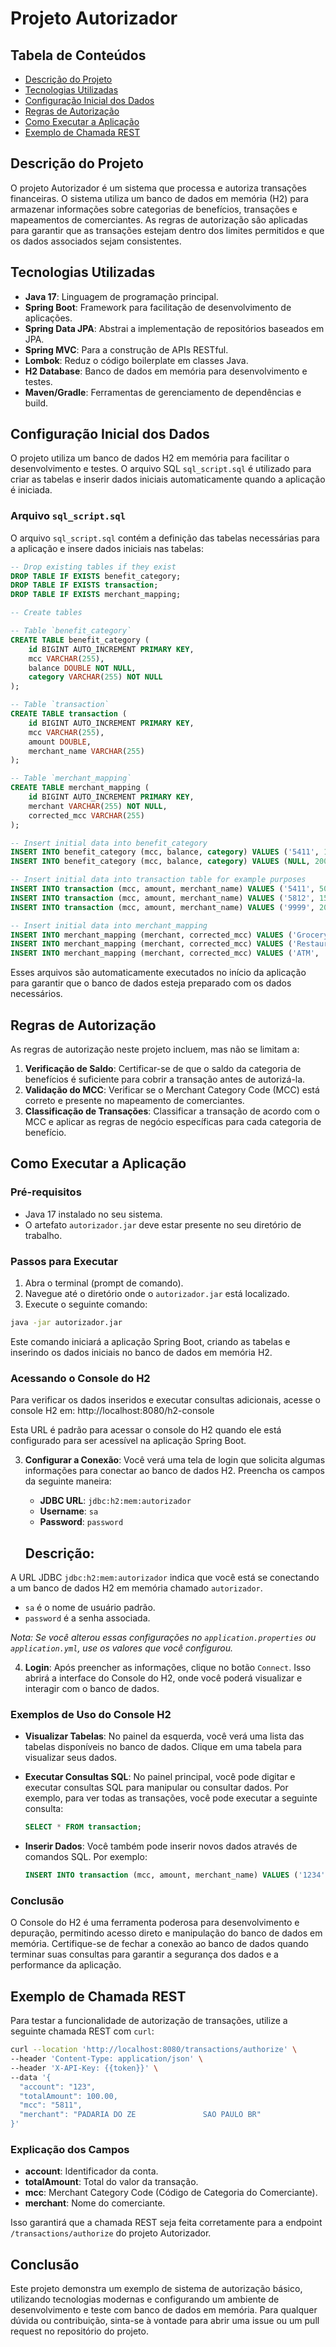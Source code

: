 # Projeto Autorizador

## Tabela de Conteúdos

- [Descrição do Projeto](#descrição-do-projeto)
- [Tecnologias Utilizadas](#tecnologias-utilizadas)
- [Configuração Inicial dos Dados](#configuração-inicial-dos-dados)
- [Regras de Autorização](#regras-de-autorização)
- [Como Executar a Aplicação](#como-executar-a-aplicação)
- [Exemplo de Chamada REST](#exemplo-de-chamada-rest)

## Descrição do Projeto

O projeto Autorizador é um sistema que processa e autoriza transações financeiras. O sistema utiliza um banco de dados em memória (H2) para armazenar informações sobre categorias de benefícios, transações e mapeamentos de comerciantes. As regras de autorização são aplicadas para garantir que as transações estejam dentro dos limites permitidos e que os dados associados sejam consistentes.

## Tecnologias Utilizadas

- **Java 17**: Linguagem de programação principal.
- **Spring Boot**: Framework para facilitação de desenvolvimento de aplicações.
- **Spring Data JPA**: Abstrai a implementação de repositórios baseados em JPA.
- **Spring MVC**: Para a construção de APIs RESTful.
- **Lombok**: Reduz o código boilerplate em classes Java.
- **H2 Database**: Banco de dados em memória para desenvolvimento e testes.
- **Maven/Gradle**: Ferramentas de gerenciamento de dependências e build.

## Configuração Inicial dos Dados

O projeto utiliza um banco de dados H2 em memória para facilitar o desenvolvimento e testes. O arquivo SQL `sql_script.sql` é utilizado para criar as tabelas e inserir dados iniciais automaticamente quando a aplicação é iniciada.

### Arquivo `sql_script.sql`

O arquivo `sql_script.sql` contém a definição das tabelas necessárias para a aplicação e insere dados iniciais nas tabelas:

```sql
-- Drop existing tables if they exist
DROP TABLE IF EXISTS benefit_category;
DROP TABLE IF EXISTS transaction;
DROP TABLE IF EXISTS merchant_mapping;

-- Create tables

-- Table `benefit_category`
CREATE TABLE benefit_category (
    id BIGINT AUTO_INCREMENT PRIMARY KEY,
    mcc VARCHAR(255),
    balance DOUBLE NOT NULL,
    category VARCHAR(255) NOT NULL
);

-- Table `transaction`
CREATE TABLE transaction (
    id BIGINT AUTO_INCREMENT PRIMARY KEY,
    mcc VARCHAR(255),
    amount DOUBLE,
    merchant_name VARCHAR(255)
);

-- Table `merchant_mapping`
CREATE TABLE merchant_mapping (
    id BIGINT AUTO_INCREMENT PRIMARY KEY,
    merchant VARCHAR(255) NOT NULL,
    corrected_mcc VARCHAR(255)
);

-- Insert initial data into benefit_category
INSERT INTO benefit_category (mcc, balance, category) VALUES ('5411', 100.0, 'FOOD');
INSERT INTO benefit_category (mcc, balance, category) VALUES (NULL, 200.0, 'CASH');

-- Insert initial data into transaction table for example purposes
INSERT INTO transaction (mcc, amount, merchant_name) VALUES ('5411', 50.0, 'Grocery Store');
INSERT INTO transaction (mcc, amount, merchant_name) VALUES ('5812', 150.0, 'Restaurant');
INSERT INTO transaction (mcc, amount, merchant_name) VALUES ('9999', 200.0, 'Unknown Merchant');

-- Insert initial data into merchant_mapping
INSERT INTO merchant_mapping (merchant, corrected_mcc) VALUES ('Grocery Store', '5411');
INSERT INTO merchant_mapping (merchant, corrected_mcc) VALUES ('Restaurant', '5812');
INSERT INTO merchant_mapping (merchant, corrected_mcc) VALUES ('ATM', '6011');
```

Esses arquivos são automaticamente executados no início da aplicação para garantir que o banco de dados esteja preparado com os dados necessários.

## Regras de Autorização

As regras de autorização neste projeto incluem, mas não se limitam a:

1. **Verificação de Saldo**: Certificar-se de que o saldo da categoria de benefícios é suficiente para cobrir a transação antes de autorizá-la.
2. **Validação do MCC**: Verificar se o Merchant Category Code (MCC) está correto e presente no mapeamento de comerciantes.
3. **Classificação de Transações**: Classificar a transação de acordo com o MCC e aplicar as regras de negócio específicas para cada categoria de benefício.

## Como Executar a Aplicação

### Pré-requisitos

- Java 17 instalado no seu sistema.
- O artefato `autorizador.jar` deve estar presente no seu diretório de trabalho.

### Passos para Executar

1. Abra o terminal (prompt de comando).
2. Navegue até o diretório onde o `autorizador.jar` está localizado.
3. Execute o seguinte comando:

```sh
java -jar autorizador.jar
```

Este comando iniciará a aplicação Spring Boot, criando as tabelas e inserindo os dados iniciais no banco de dados em memória H2.

### Acessando o Console do H2

Para verificar os dados inseridos e executar consultas adicionais, acesse o console H2 em:
http://localhost:8080/h2-console

Esta URL é padrão para acessar o console do H2 quando ele está configurado para ser acessível na aplicação Spring Boot.

3. **Configurar a Conexão**: Você verá uma tela de login que solicita algumas informações para conectar ao banco de dados H2. Preencha os campos da seguinte maneira:

    - **JDBC URL**: `jdbc:h2:mem:autorizador`
    - **Username**: `sa`
    - **Password**: `password`

   ## Descrição:
A URL JDBC `jdbc:h2:mem:autorizador` indica que você está se conectando a um banco de dados H2 em memória chamado `autorizador`.
- `sa` é o nome de usuário padrão.
- `password` é a senha associada.

*Nota: Se você alterou essas configurações no `application.properties` ou `application.yml`, use os valores que você configurou.*

4. **Login**: Após preencher as informações, clique no botão `Connect`. Isso abrirá a interface do Console do H2, onde você poderá visualizar e interagir com o banco de dados.

### Exemplos de Uso do Console H2

- **Visualizar Tabelas**: No painel da esquerda, você verá uma lista das tabelas disponíveis no banco de dados. Clique em uma tabela para visualizar seus dados.

- **Executar Consultas SQL**: No painel principal, você pode digitar e executar consultas SQL para manipular ou consultar dados. Por exemplo, para ver todas as transações, você pode executar a seguinte consulta:

  ```sql
  SELECT * FROM transaction;
  ```

- **Inserir Dados**: Você também pode inserir novos dados através de comandos SQL. Por exemplo:

  ```sql
  INSERT INTO transaction (mcc, amount, merchant_name) VALUES ('1234', 200.0, 'Novo Comerciante');
  ```

### Conclusão

O Console do H2 é uma ferramenta poderosa para desenvolvimento e depuração, permitindo acesso direto e manipulação do banco de dados em memória. Certifique-se de fechar a conexão ao banco de dados quando terminar suas consultas para garantir a segurança dos dados e a performance da aplicação.

## Exemplo de Chamada REST

Para testar a funcionalidade de autorização de transações, utilize a seguinte chamada REST com `curl`:

```sh
curl --location 'http://localhost:8080/transactions/authorize' \
--header 'Content-Type: application/json' \
--header 'X-API-Key: {{token}}' \
--data '{
  "account": "123",
  "totalAmount": 100.00,
  "mcc": "5811",
  "merchant": "PADARIA DO ZE               SAO PAULO BR"
}'
```

### Explicação dos Campos

- **account**: Identificador da conta.
- **totalAmount**: Total do valor da transação.
- **mcc**: Merchant Category Code (Código de Categoria do Comerciante).
- **merchant**: Nome do comerciante.

Isso garantirá que a chamada REST seja feita corretamente para a endpoint `/transactions/authorize` do projeto Autorizador.

## Conclusão

Este projeto demonstra um exemplo de sistema de autorização básico, utilizando tecnologias modernas e configurando um ambiente de desenvolvimento e teste com banco de dados em memória. Para qualquer dúvida ou contribuição, sinta-se à vontade para abrir uma issue ou um pull request no repositório do projeto.

